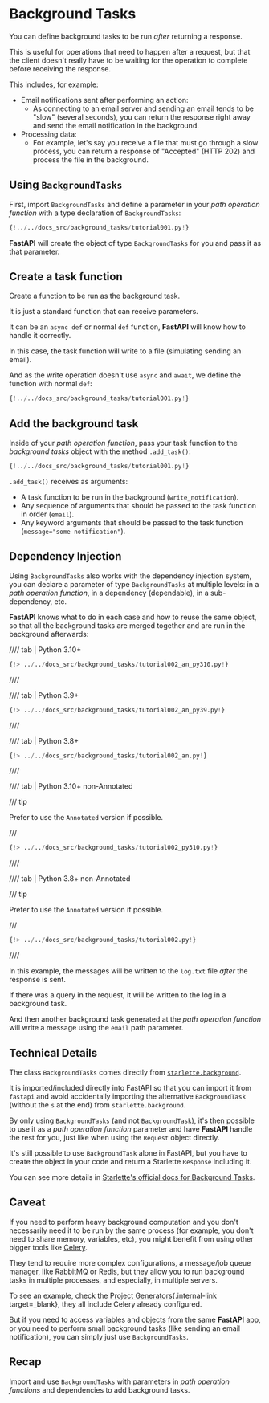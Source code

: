 # Background Tasks

You can define background tasks to be run *after* returning a response.

This is useful for operations that need to happen after a request, but that the client doesn't really have to be waiting for the operation to complete before receiving the response.

This includes, for example:

* Email notifications sent after performing an action:
    * As connecting to an email server and sending an email tends to be "slow" (several seconds), you can return the response right away and send the email notification in the background.
* Processing data:
    * For example, let's say you receive a file that must go through a slow process, you can return a response of "Accepted" (HTTP 202) and process the file in the background.

## Using `BackgroundTasks`

First, import `BackgroundTasks` and define a parameter in your *path operation function* with a type declaration of `BackgroundTasks`:

```Python hl_lines="1  13"
{!../../docs_src/background_tasks/tutorial001.py!}
```

**FastAPI** will create the object of type `BackgroundTasks` for you and pass it as that parameter.

## Create a task function

Create a function to be run as the background task.

It is just a standard function that can receive parameters.

It can be an `async def` or normal `def` function, **FastAPI** will know how to handle it correctly.

In this case, the task function will write to a file (simulating sending an email).

And as the write operation doesn't use `async` and `await`, we define the function with normal `def`:

```Python hl_lines="6-9"
{!../../docs_src/background_tasks/tutorial001.py!}
```

## Add the background task

Inside of your *path operation function*, pass your task function to the *background tasks* object with the method `.add_task()`:

```Python hl_lines="14"
{!../../docs_src/background_tasks/tutorial001.py!}
```

`.add_task()` receives as arguments:

* A task function to be run in the background (`write_notification`).
* Any sequence of arguments that should be passed to the task function in order (`email`).
* Any keyword arguments that should be passed to the task function (`message="some notification"`).

## Dependency Injection

Using `BackgroundTasks` also works with the dependency injection system, you can declare a parameter of type `BackgroundTasks` at multiple levels: in a *path operation function*, in a dependency (dependable), in a sub-dependency, etc.

**FastAPI** knows what to do in each case and how to reuse the same object, so that all the background tasks are merged together and are run in the background afterwards:

//// tab | Python 3.10+

```Python hl_lines="13  15  22  25"
{!> ../../docs_src/background_tasks/tutorial002_an_py310.py!}
```

////

//// tab | Python 3.9+

```Python hl_lines="13  15  22  25"
{!> ../../docs_src/background_tasks/tutorial002_an_py39.py!}
```

////

//// tab | Python 3.8+

```Python hl_lines="14  16  23  26"
{!> ../../docs_src/background_tasks/tutorial002_an.py!}
```

////

//// tab | Python 3.10+ non-Annotated

/// tip

Prefer to use the `Annotated` version if possible.

///

```Python hl_lines="11  13  20  23"
{!> ../../docs_src/background_tasks/tutorial002_py310.py!}
```

////

//// tab | Python 3.8+ non-Annotated

/// tip

Prefer to use the `Annotated` version if possible.

///

```Python hl_lines="13  15  22  25"
{!> ../../docs_src/background_tasks/tutorial002.py!}
```

////

In this example, the messages will be written to the `log.txt` file *after* the response is sent.

If there was a query in the request, it will be written to the log in a background task.

And then another background task generated at the *path operation function* will write a message using the `email` path parameter.

## Technical Details

The class `BackgroundTasks` comes directly from <a href="https://www.starlette.io/background/" class="external-link" target="_blank">`starlette.background`</a>.

It is imported/included directly into FastAPI so that you can import it from `fastapi` and avoid accidentally importing the alternative `BackgroundTask` (without the `s` at the end) from `starlette.background`.

By only using `BackgroundTasks` (and not `BackgroundTask`), it's then possible to use it as a *path operation function* parameter and have **FastAPI** handle the rest for you, just like when using the `Request` object directly.

It's still possible to use `BackgroundTask` alone in FastAPI, but you have to create the object in your code and return a Starlette `Response` including it.

You can see more details in <a href="https://www.starlette.io/background/" class="external-link" target="_blank">Starlette's official docs for Background Tasks</a>.

## Caveat

If you need to perform heavy background computation and you don't necessarily need it to be run by the same process (for example, you don't need to share memory, variables, etc), you might benefit from using other bigger tools like <a href="https://docs.celeryq.dev" class="external-link" target="_blank">Celery</a>.

They tend to require more complex configurations, a message/job queue manager, like RabbitMQ or Redis, but they allow you to run background tasks in multiple processes, and especially, in multiple servers.

To see an example, check the [Project Generators](../project-generation.md){.internal-link target=_blank}, they all include Celery already configured.

But if you need to access variables and objects from the same **FastAPI** app, or you need to perform small background tasks (like sending an email notification), you can simply just use `BackgroundTasks`.

## Recap

Import and use `BackgroundTasks` with parameters in *path operation functions* and dependencies to add background tasks.

